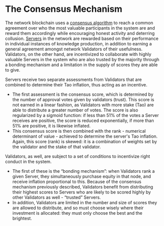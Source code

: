 # The Consensus Mechanism

The network blockchain uses a [consensus algorithm](src/../Glossary.md#consensus-mechanism) to reach a common agreement over who the most valuable participants in the system are and reward them accordingly while encouraging honest activity and deterring collusion. [Servers](src/../Glossary.md#servers) in the network are rewarded based on their performance in individual instances of knowledge production, in addition to earning a general agreement amongst network Validators of their usefulness. Validators, on the other hand, are incentivized to collaborate with highly valuable Servers in the system who are also trusted by the majority through a bonding mechanism and a limitation in the supply of scores they are able to give.
​

Servers receive two separate assessments from Validators that are combined to determine their Tao inflation, thus acting as an incentive. 
​

- The first assessment is the consensus score, which is determined by the number of approval votes given by validators (trust). This score is not earned in a linear fashion, as Validators with more stake (Tao) are able to distribute a greater number of votes. The score is also regularized by a sigmoid function: if less than 51% of the votes a Server receives are positive, the score is reduced exponentially, if more than 51% are positive, it is likewise inflated.
- This consensus score is then combined with the rank - numerical determinant of value - achieved to determine the server's Tao inflation. Again, this score (rank) is skewed: it is a combination of weights set by the validator and the stake of that validator.
​

Validators, as well, are subject to a set of conditions to incentivize right conduct in the system. 
​

- The first of these is the “bonding mechanism”: when Validators rank a given Server, they simultaneously purchase equity in that node, and receive inflation proportional to this. Because of the consensus mechanism previously described, Validators benefit from distributing their highest scores to Servers who are likely to be scored highly by other Validators as well - “trusted” Servers. 
- In addition, Validators are limited in the number and size of scores they are allowed to distribute, and so must choose wisely where their investment is allocated: they must only choose the best and the brightest.
​